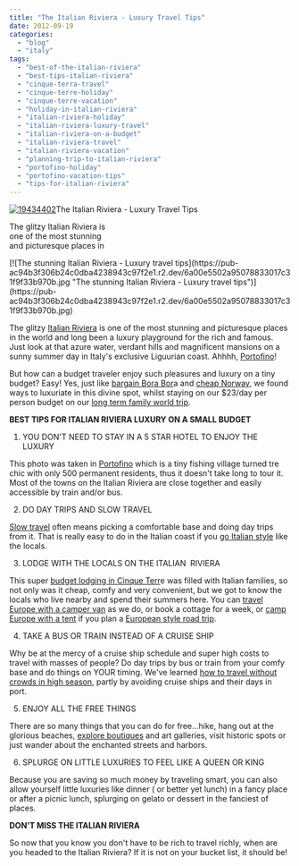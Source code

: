 ```yaml
---
title: "The Italian Riviera - Luxury Travel Tips"
date: 2012-09-19
categories: 
  - "blog"
  - "italy"
tags: 
  - "best-of-the-italian-riviera"
  - "best-tips-italian-riviera"
  - "cinque-terra-travel"
  - "cinque-terre-holiday"
  - "cinque-terre-vacation"
  - "holiday-in-italian-riviera"
  - "italian-riviera-holiday"
  - "italian-riviera-luxury-travel"
  - "italian-riviera-on-a-budget"
  - "italian-riviera-travel"
  - "italian-riviera-vacation"
  - "planning-trip-to-italian-riviera"
  - "portofino-holiday"
  - "portofino-vacation-tips"
  - "tips-for-italian-riviera"
---
```


[![19434402](https://pub-ac94b3f306b24c0dba4238943c97f2e1.r2.dev/6a00e5502a95078833017c31f9f2c8970b.jpg "19434402")](https://pub-ac94b3f306b24c0dba4238943c97f2e1.r2.dev/6a00e5502a95078833017c31f9f2c8970b.jpg)The Italian Riviera - 
Luxury Travel Tips  
  
The glitzy Italian Riviera is  
one of the most stunning  
and picturesque places in

<!--more--> [![The stunning Italian Riviera - Luxury travel tips](https://pub-ac94b3f306b24c0dba4238943c97f2e1.r2.dev/6a00e5502a95078833017c31f9f33b970b.jpg "The stunning Italian Riviera - Luxury travel tips")](https://pub-ac94b3f306b24c0dba4238943c97f2e1.r2.dev/6a00e5502a95078833017c31f9f33b970b.jpg)  
  
The glitzy [Italian Riviera](http://soultravelers3new.local/2009/07/7-best-reasons-to-travel-cinque-terre-italy.html "Italian riviera") is one of the most stunning and picturesque places in the world and long been a luxury playground for the rich and famous. Just look at that azure water, verdant hills and magnificent mansions on a sunny summer day in Italy's exclusive Liguurian coast. Ahhhh, [Portofino](http://soultravelers3new.local/2009/07/family-travel-photo-italy.html "Portofino")!  
  
But how can a budget traveler enjoy such pleasures and luxury on a tiny budget? Easy! Yes, just like [bargain Bora Bor](http://soultravelers3new.local/2010/11/bora-bora-on-a-cheap-budget-travel-tahiti-moorea-and-french-polynesia.html "bargain bora bora")a and [cheap Norway,](http://soultravelers3new.local/2011/09/norway-budget-travel.html "cheap Norway travel") we found ways to luxuriate in this divine spot, whilst staying on our $23/day per person budget on our [long term family world trip](http://soultravelers3new.local/2008/06/how-to-do-exten.html "long term family world trip").  
  
**BEST TIPS FOR ITALIAN RIVIERA LUXURY ON A SMALL BUDGET**  
  
1) YOU DON'T NEED TO STAY IN A 5 STAR HOTEL TO ENJOY THE LUXURY  
  
This photo was taken in [Portofino](http://soultravelers3new.local/2010/10/family-travel-italy-portofino-family-friendly-attractions-on-italian-riviera.html "portofino") which is a tiny fishing village turned tre chic with only 500 permanent residents, thus it doesn't take long to tour it. Most of the towns on the Italian Riviera are close together and easily accessible by train and/or bus.  
  
2) DO DAY TRIPS AND SLOW TRAVEL  
  
[Slow travel](http://soultravelers3new.local/2011/11/slow-travel.html "slow travel") often means picking a comfortable base and doing day trips from it. That is really easy to do in the Italian coast if you [go Italian style](http://soultravelers3new.local/2012/02/italian-style.html "go Italian style") like the locals.  
  
3) LODGE WITH THE LOCALS ON THE ITALIAN  RIVIERA  
  
This super [budget lodging in Cinque Terr](http://soultravelers3new.local/2009/08/cinque-terra-gem-best-budget-lodging-italy-for-family-vacation.html "budget lodging cinque terra gem on Italian riviera")e was filled with Italian families, so not only was it cheap, comfy and very convenient, but we got to know the locals who live nearby and spend their summers here. You can [travel Europe with a camper van](http://soultravelers3new.local/2012/07/travelling-traveling-around-europe-in-a-campervan.html "travel Europe with a camper van") as we do, or book a cottage for a week, or [camp Europe with a tent](http://soultravelers3new.local/2010/06/big-tent-camping-in-europe-glamping-european-style-frugal-minimalist-luxury-backpacking-flashpacking.html "camping Europe with a tent") if you plan a [European style road trip](http://soultravelers3new.local/2011/12/rv-in-europe-road-trip-europe-camping-european-style.html "Eurpean style road trip").  
  
  
4) TAKE A BUS OR TRAIN INSTEAD OF A CRUISE SHIP  
  
Why be at the mercy of a cruise ship schedule and super high costs to travel with masses of people? Do day trips by bus or train from your comfy base and do things on YOUR timing. We've learned [how to travel without crowds in high season](http://soultravelers3new.local/2010/07/how-to-travel-without-crowds-in-high-season-finding-bargains-peace-value-away-from-tourist-areas-tip.html "how to travel without crowds in hgh season"), partly by avoiding cruise ships and their days in port.  
  
5) ENJOY ALL THE FREE THINGS  
  
There are so many things that you can do for free...hike, hang out at the glorious beaches, [explore boutiques](http://soultravelers3new.local/2011/09/souvenirs-what-do-you-buy-.html "explore boutiques") and art galleries, visit historic spots or just wander about the enchanted streets and harbors.  
  
6) SPLURGE ON LITTLE LUXURIES TO FEEL LIKE A QUEEN OR KING  
  
Because you are saving so much money by traveling smart, you can also allow yourself little luxuries like dinner ( or better yet lunch) in a fancy place or after a picnic lunch, splurging on gelato or dessert in the fanciest of places.  
  
  
**DON'T MISS THE ITALIAN RIVIERA**  
  
So now that you know you don't have to be rich to travel richly, when are you headed to the Italian Riviera? If it is not on your bucket list, it should be!
